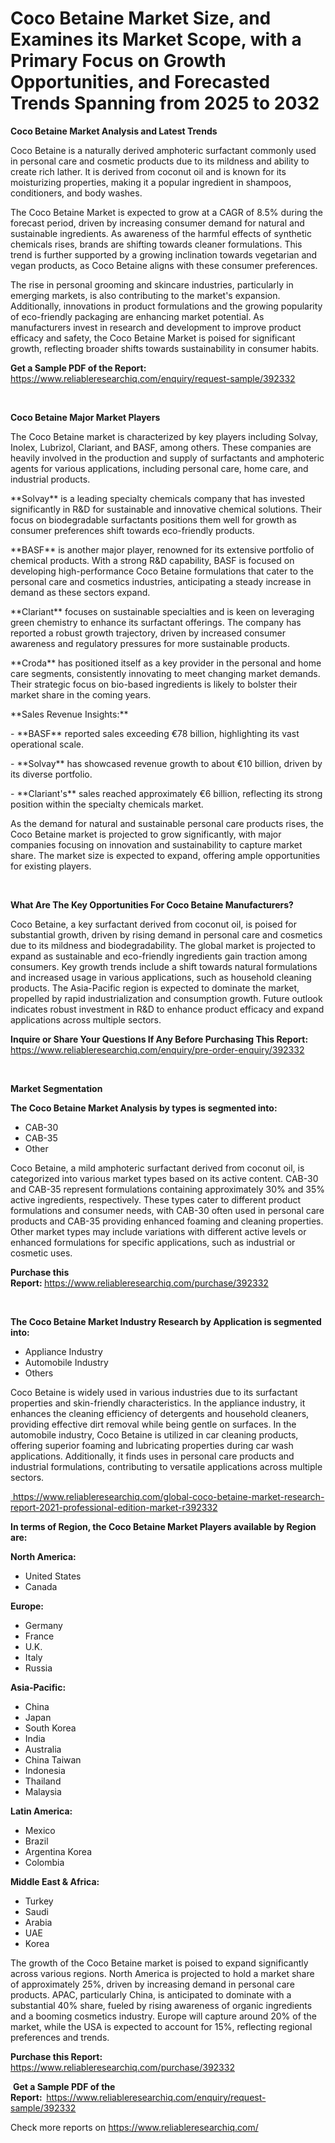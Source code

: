 <p><h1>Coco Betaine Market Size, and Examines its Market Scope, with a Primary Focus on Growth Opportunities, and Forecasted Trends Spanning from 2025 to 2032</h1></p><p><strong>Coco Betaine Market Analysis and Latest Trends</strong></p>
<p><p>Coco Betaine is a naturally derived amphoteric surfactant commonly used in personal care and cosmetic products due to its mildness and ability to create rich lather. It is derived from coconut oil and is known for its moisturizing properties, making it a popular ingredient in shampoos, conditioners, and body washes.</p><p>The Coco Betaine Market is expected to grow at a CAGR of 8.5% during the forecast period, driven by increasing consumer demand for natural and sustainable ingredients. As awareness of the harmful effects of synthetic chemicals rises, brands are shifting towards cleaner formulations. This trend is further supported by a growing inclination towards vegetarian and vegan products, as Coco Betaine aligns with these consumer preferences.</p><p>The rise in personal grooming and skincare industries, particularly in emerging markets, is also contributing to the market's expansion. Additionally, innovations in product formulations and the growing popularity of eco-friendly packaging are enhancing market potential. As manufacturers invest in research and development to improve product efficacy and safety, the Coco Betaine Market is poised for significant growth, reflecting broader shifts towards sustainability in consumer habits.</p></p>
<p><strong>Get a Sample PDF of the Report:&nbsp;</strong> <a href="https://www.reliableresearchiq.com/enquiry/request-sample/392332?utm_campaign=99&utm_medium=2&utm_source=Github&utm_content=ia&utm_term=17012025&utm_id=coco-betaine">https://www.reliableresearchiq.com/enquiry/request-sample/392332</a></p>
<p>&nbsp;</p>
<p><strong>Coco Betaine Major Market Players</strong></p>
<p><p>The Coco Betaine market is characterized by key players including Solvay, Inolex, Lubrizol, Clariant, and BASF, among others. These companies are heavily involved in the production and supply of surfactants and amphoteric agents for various applications, including personal care, home care, and industrial products.</p><p>**Solvay** is a leading specialty chemicals company that has invested significantly in R&D for sustainable and innovative chemical solutions. Their focus on biodegradable surfactants positions them well for growth as consumer preferences shift towards eco-friendly products.</p><p>**BASF** is another major player, renowned for its extensive portfolio of chemical products. With a strong R&D capability, BASF is focused on developing high-performance Coco Betaine formulations that cater to the personal care and cosmetics industries, anticipating a steady increase in demand as these sectors expand.</p><p>**Clariant** focuses on sustainable specialties and is keen on leveraging green chemistry to enhance its surfactant offerings. The company has reported a robust growth trajectory, driven by increased consumer awareness and regulatory pressures for more sustainable products.</p><p>**Croda** has positioned itself as a key provider in the personal and home care segments, consistently innovating to meet changing market demands. Their strategic focus on bio-based ingredients is likely to bolster their market share in the coming years.</p><p>**Sales Revenue Insights:** </p><p>- **BASF** reported sales exceeding €78 billion, highlighting its vast operational scale.</p><p>- **Solvay** has showcased revenue growth to about €10 billion, driven by its diverse portfolio.</p><p>- **Clariant's** sales reached approximately €6 billion, reflecting its strong position within the specialty chemicals market.</p><p>As the demand for natural and sustainable personal care products rises, the Coco Betaine market is projected to grow significantly, with major companies focusing on innovation and sustainability to capture market share. The market size is expected to expand, offering ample opportunities for existing players.</p></p>
<p>&nbsp;</p>
<p><strong>What Are The Key Opportunities For Coco Betaine Manufacturers?</strong></p>
<p><p>Coco Betaine, a key surfactant derived from coconut oil, is poised for substantial growth, driven by rising demand in personal care and cosmetics due to its mildness and biodegradability. The global market is projected to expand as sustainable and eco-friendly ingredients gain traction among consumers. Key growth trends include a shift towards natural formulations and increased usage in various applications, such as household cleaning products. The Asia-Pacific region is expected to dominate the market, propelled by rapid industrialization and consumption growth. Future outlook indicates robust investment in R&D to enhance product efficacy and expand applications across multiple sectors.</p></p>
<p><strong>Inquire or Share Your Questions If Any Before Purchasing This Report:</strong> <a href="https://www.reliableresearchiq.com/enquiry/pre-order-enquiry/392332?utm_campaign=99&utm_medium=2&utm_source=Github&utm_content=ia&utm_term=17012025&utm_id=coco-betaine">https://www.reliableresearchiq.com/enquiry/pre-order-enquiry/392332</a></p>
<p>&nbsp;</p>
<p><strong>Market Segmentation</strong></p>
<p><strong>The Coco Betaine Market Analysis by types is segmented into:</strong></p>
<p><ul><li>CAB-30</li><li>CAB-35</li><li>Other</li></ul></p>
<p><p>Coco Betaine, a mild amphoteric surfactant derived from coconut oil, is categorized into various market types based on its active content. CAB-30 and CAB-35 represent formulations containing approximately 30% and 35% active ingredients, respectively. These types cater to different product formulations and consumer needs, with CAB-30 often used in personal care products and CAB-35 providing enhanced foaming and cleaning properties. Other market types may include variations with different active levels or enhanced formulations for specific applications, such as industrial or cosmetic uses.</p></p>
<p><strong>Purchase this Report:&nbsp;</strong><a href="https://www.reliableresearchiq.com/purchase/392332?utm_campaign=99&utm_medium=2&utm_source=Github&utm_content=ia&utm_term=17012025&utm_id=coco-betaine">https://www.reliableresearchiq.com/purchase/392332</a></p>
<p>&nbsp;</p>
<p><strong>The Coco Betaine Market Industry Research by Application is segmented into:</strong></p>
<p><ul><li>Appliance Industry</li><li>Automobile Industry</li><li>Others</li></ul></p>
<p><p>Coco Betaine is widely used in various industries due to its surfactant properties and skin-friendly characteristics. In the appliance industry, it enhances the cleaning efficiency of detergents and household cleaners, providing effective dirt removal while being gentle on surfaces. In the automobile industry, Coco Betaine is utilized in car cleaning products, offering superior foaming and lubricating properties during car wash applications. Additionally, it finds uses in personal care products and industrial formulations, contributing to versatile applications across multiple sectors.</p></p>
<p><a href="https://www.reliableresearchiq.com/global-coco-betaine-market-research-report-2021-professional-edition-market-r392332?utm_campaign=99&utm_medium=2&utm_source=Github&utm_content=ia&utm_term=17012025&utm_id=coco-betaine">&nbsp;https://www.reliableresearchiq.com/global-coco-betaine-market-research-report-2021-professional-edition-market-r392332</a></p>
<p><strong>In terms of Region, the Coco Betaine Market Players available by Region are:</strong></p>
<p>
    <p> <strong> North America: </strong>
        <ul>
            <li>United States</li>
            <li>Canada</li>
        </ul>
        </p> 
    <p> <strong> Europe: </strong>
        <ul>
            <li>Germany</li>
            <li>France</li>
            <li>U.K.</li>
            <li>Italy</li>
            <li>Russia</li>
        </ul>
        </p> 
    <p> <strong> Asia-Pacific: </strong>
        <ul>
            <li>China</li>
            <li>Japan</li>
            <li>South Korea</li>
            <li>India</li>
            <li>Australia</li>
            <li>China Taiwan</li>
            <li>Indonesia</li>
            <li>Thailand</li>
            <li>Malaysia</li>
        </ul>
        </p> 
    <p> <strong> Latin America: </strong>
        <ul>
            <li>Mexico</li>
            <li>Brazil</li>
            <li>Argentina Korea</li>
            <li>Colombia</li>
        </ul>
        </p> 
    <p> <strong> Middle East & Africa: </strong>
        <ul>
            <li>Turkey</li>
            <li>Saudi</li>
            <li>Arabia</li>
            <li>UAE</li>
            <li>Korea</li>
        </ul>
    </p>
    </p>
<p><p>The growth of the Coco Betaine market is poised to expand significantly across various regions. North America is projected to hold a market share of approximately 25%, driven by increasing demand in personal care products. APAC, particularly China, is anticipated to dominate with a substantial 40% share, fueled by rising awareness of organic ingredients and a booming cosmetics industry. Europe will capture around 20% of the market, while the USA is expected to account for 15%, reflecting regional preferences and trends.</p></p>
<p><strong>Purchase this Report: </strong><a href="https://www.reliableresearchiq.com/purchase/392332?utm_campaign=99&utm_medium=2&utm_source=Github&utm_content=ia&utm_term=17012025&utm_id=coco-betaine">https://www.reliableresearchiq.com/purchase/392332</a></p>
<p>&nbsp;<strong>Get a Sample PDF of the Report:&nbsp;&nbsp;</strong><a href="https://www.reliableresearchiq.com/enquiry/request-sample/392332?utm_campaign=99&utm_medium=2&utm_source=Github&utm_content=ia&utm_term=17012025&utm_id=coco-betaine">https://www.reliableresearchiq.com/enquiry/request-sample/392332</a></p>
<p><strong></strong></p>
<p>Check more reports on <a href="https://www.reliableresearchiq.com/?utm_campaign=99&utm_medium=2&utm_source=Github&utm_content=ia&utm_term=17012025&utm_id=coco-betaine">https://www.reliableresearchiq.com/</a></p>